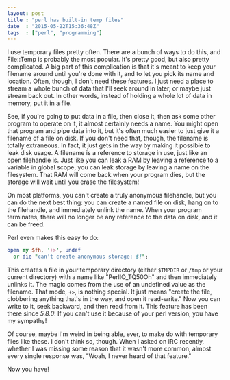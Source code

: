 ```yaml
---
layout: post
title : "perl has built-in temp files"
date  : "2015-05-22T15:36:48Z"
tags  : ["perl", "programming"]
---
```

I use temporary files pretty often.  There are a bunch of ways to do this, and
File::Temp is probably the most popular.  It's pretty good, but also pretty
complicated.  A big part of this complication is that it's meant to keep your
filename around until you're done with it, and to let you pick its name and
location.  Often, though, I don't need these features.  I just need a place to
stream a whole bunch of data that I'll seek around in later, or maybe just
stream back out.  In other words, instead of holding a whole lot of data in
memory, put it in a file.

See, if you're going to put data in a file, then close it, then ask some other
program to operate on it, it almost certainly needs a name.  You might open
that program and pipe data into it, but it's often much easier to just give it
a filename of a file on disk.  If you don't need that, though, the filename is
totally extraneous.  In fact, it just gets in the way by making it possible to
leak disk usage.  A filename is a reference to storage in use, just like an
open filehandle is.  Just like you can leak a RAM by leaving a reference
to a variable in global scope, you can leak storage by leaving a name on the
filesystem.  That RAM will come back when your program dies, but the storage
will wait until you erase the filesystem!

On most platforms, you can't create a truly anonymous filehandle, but you can
do the next best thing:  you can create a named file on disk, hang on to the
filehandle, and immediately unlink the name.  When your program terminates,
there will no longer be any reference to the data on disk, and it can be freed.

Perl even makes this easy to do:

```perl
open my $fh, '+>', undef
  or die "can't create anonymous storage: $!";
```

This creates a file in your temporary directory (either `$TMPDIR` or `/tmp` or
your current directory) with a name like "PerlIO_TQ50Oh" and then immediately
unlinks it.  The magic comes from the use of an undefined value as the
filename.  That mode, `+>`, is nothing special.  It just means "create the
file, clobbering anything that's in the way, and open it read-write."  Now you
can write to it, seek backward, and then read from it.  This feature has been
there since *5.8.0*!  If you can't use it because of your perl version, you have
my sympathy!

Of course, maybe I'm weird in being able, ever, to make do with temporary files
like these.  I don't think so, though.  When I asked on IRC recently, whether I
was missing some reason that it wasn't more common, almost every single
response was, "Woah, I never heard of that feature."

Now you have!

